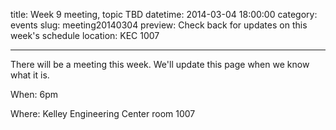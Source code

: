 title: Week 9 meeting, topic TBD
datetime: 2014-03-04 18:00:00
category: events
slug: meeting20140304
preview: Check back for updates on this week's schedule
location: KEC 1007

---

There will be a meeting this week. We'll update this page when we know what it is.

When: 6pm

Where: Kelley Engineering Center room 1007
